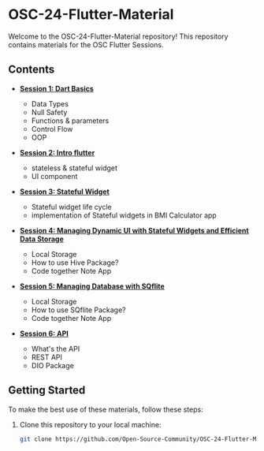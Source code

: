 # OSC-24-Flutter-Material

Welcome to the OSC-24-Flutter-Material repository! This repository contains materials for the OSC Flutter Sessions.
## Contents

- **[Session 1: Dart Basics](https://github.com/Open-Source-Community/OSC-24-Flutter-Material/tree/master/1%20Dart%20Basics)**
  - Data Types 
  - Null Safety
  - Functions & parameters
  - Control Flow
  - OOP

- **[Session 2: Intro flutter](https://github.com/Open-Source-Community/OSC-24-Flutter-Material/tree/master/2%20Intro%20Flutter)**
  - stateless & stateful widget
  - UI component

- **[Session 3: Stateful Widget](https://github.com/Open-Source-Community/OSC-24-Flutter-Material/tree/master/3%20Stateful%20Widget)**
  - Stateful widget life cycle
  - implementation of Stateful widgets in BMI Calculator app

- **[Session 4: Managing Dynamic UI with Stateful Widgets and Efficient Data Storage](https://github.com/Open-Source-Community/OSC-24-Flutter-Material/tree/master/4%20Hive)**
   - Local Storage 
   - How to use Hive Package?
   - Code together Note App
     
- **[Session 5: Managing Database with SQflite ](https://github.com/Open-Source-Community/OSC-24-Flutter-Material/tree/master/5%20SQFlite)**
   - Local Storage 
   - How to use SQflite Package?
   - Code together Note App
     
- **[Session 6: API ](https://github.com/Open-Source-Community/OSC-24-Flutter-Material/tree/master/6%20API%20Session)**
   - What's the API
   - REST API
   - DIO Package

## Getting Started

To make the best use of these materials, follow these steps:

1. Clone this repository to your local machine:

   ```bash
   git clone https://github.com/Open-Source-Community/OSC-24-Flutter-Material.git
